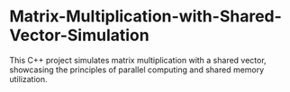 # Matrix-Multiplication-with-Shared-Vector-Simulation
This C++ project simulates matrix multiplication with a shared vector, showcasing the principles of parallel computing and shared memory utilization.
